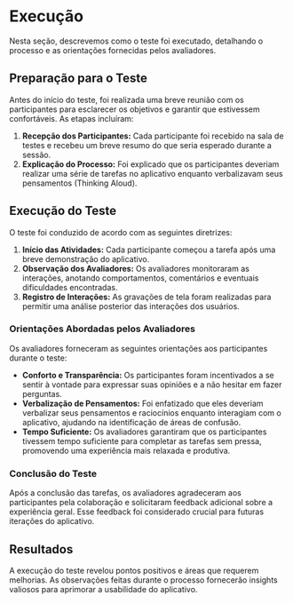 # Execução

Nesta seção, descrevemos como o teste foi executado, detalhando o processo e as orientações fornecidas pelos avaliadores.

## Preparação para o Teste

Antes do início do teste, foi realizada uma breve reunião com os participantes para esclarecer os objetivos e garantir que estivessem confortáveis. As etapas incluíram:

1. **Recepção dos Participantes:** Cada participante foi recebido na sala de testes e recebeu um breve resumo do que seria esperado durante a sessão.
2. **Explicação do Processo:** Foi explicado que os participantes deveriam realizar uma série de tarefas no aplicativo enquanto verbalizavam seus pensamentos (Thinking Aloud).

## Execução do Teste

O teste foi conduzido de acordo com as seguintes diretrizes:

1. **Início das Atividades:** Cada participante começou a tarefa após uma breve demonstração do aplicativo.
2. **Observação dos Avaliadores:** Os avaliadores monitoraram as interações, anotando comportamentos, comentários e eventuais dificuldades encontradas.
3. **Registro de Interações:** As gravações de tela foram realizadas para permitir uma análise posterior das interações dos usuários.

### Orientações Abordadas pelos Avaliadores

Os avaliadores forneceram as seguintes orientações aos participantes durante o teste:

- **Conforto e Transparência:** Os participantes foram incentivados a se sentir à vontade para expressar suas opiniões e a não hesitar em fazer perguntas.
- **Verbalização de Pensamentos:** Foi enfatizado que eles deveriam verbalizar seus pensamentos e raciocínios enquanto interagiam com o aplicativo, ajudando na identificação de áreas de confusão.
- **Tempo Suficiente:** Os avaliadores garantiram que os participantes tivessem tempo suficiente para completar as tarefas sem pressa, promovendo uma experiência mais relaxada e produtiva.

### Conclusão do Teste

Após a conclusão das tarefas, os avaliadores agradeceram aos participantes pela colaboração e solicitaram feedback adicional sobre a experiência geral. Esse feedback foi considerado crucial para futuras iterações do aplicativo.

## Resultados

A execução do teste revelou pontos positivos e áreas que requerem melhorias. As observações feitas durante o processo fornecerão insights valiosos para aprimorar a usabilidade do aplicativo.

